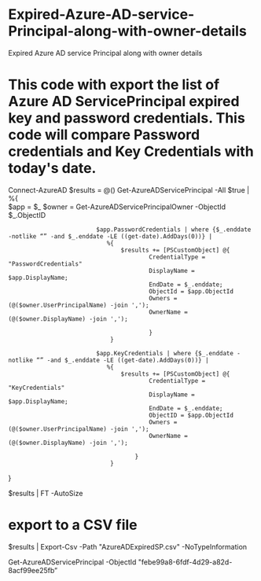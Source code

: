 # Expired-Azure-AD-service-Principal-along-with-owner-details
Expired Azure AD service Principal along with owner details
 
# This code with export the list of Azure AD ServicePrincipal expired key and password credentials. This code will compare Password credentials and Key Credentials with today's date.
 
 
Connect-AzureAD
$results = @()
Get-AzureADServicePrincipal -All $true | %{  
                             $app = $_
                             $owner = Get-AzureADServicePrincipalOwner -ObjectId $_.ObjectID

                             $app.PasswordCredentials | where {$_.enddate -notlike “” -and $_.enddate -LE ((get-date).AddDays(0))} |
                                %{ 
                                    $results += [PSCustomObject] @{
                                            CredentialType = "PasswordCredentials"
                                            DisplayName = $app.DisplayName; 
                                            EndDate = $_.enddate;
                                            ObjectId = $app.ObjectId
                                            Owners = (@($owner.UserPrincipalName) -join ',');
                                            OwnerName = (@($owner.DisplayName) -join ',');
                                            
                                            }
                                 } 
                                  
                             $app.KeyCredentials | where {$_.enddate -notlike “” -and $_.enddate -LE ((get-date).AddDays(0))} |
                                %{ 
                                    $results += [PSCustomObject] @{
                                            CredentialType = "KeyCredentials"                                        
                                            DisplayName = $app.DisplayName; 
                                            EndDate = $_.enddate;
                                            ObjectID = $app.ObjectId
                                            Owners = (@($owner.UserPrincipalName) -join ',');
                                            OwnerName = (@($owner.DisplayName) -join ',');

                                        }
                                 }  
}
                                                    
                          
$results | FT -AutoSize 
# export to a CSV file
$results | Export-Csv -Path "AzureADExpiredSP.csv" -NoTypeInformation


Get-AzureADServicePrincipal -ObjectId "febe99a8-6fdf-4d29-a82d-8acf99ee25fb” 

